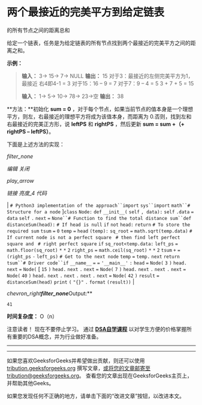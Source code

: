 # 两个最接近的完美平方到给定链表

的所有节点之间的距离总和

给定一个链表，任务是为给定链表的所有节点找到两个最接近的完美平方之间的距离之和。

**示例：**

> **输入：** 3-> 15-> 7-> NULL
> **输出：** 15
> 对于3：最接近的左侧完美平方为1，最接近 右4即4-1 = 3
> 对于15：16 – 9 = 7
> 对于7：9 – 4 = 5
> 3 + 7 + 5 = 15
> 
> **输入：** 1-> 5-> 10-> 78-> 23->空
> **输出：** 38

**方法：**初始化 **sum = 0** ，对于每个节点，如果当前节点的值本身是一个理想平方，则左，右最接近的理想平方将成为该值本身，而距离为 0.否则，找到左和右最接近的完美正方形，说 **leftPS** 和 **rightPS** ，然后更新 **sum = sum +（+ rightPS – leftPS）**。

下面是上述方法的实现：

*filter_none*

*编辑*
*关闭*

*play_arrow*

*链接*
*亮度_4*
*代码*

| `# Python3 implementation of the approach``import` `sys``import` `math``# Structure for a node` ]`class` `Node:` `def` `__init__(` `self` `, data):` `self` `.data` `=` `data` `self` `.` `next` `=` `None``# Function to find the total distance sum``def` `distanceSum(head):` `# If head is null` `if` `not` `head:` `return` `# To store the required sum` `tsum` `=` `0` `temp` `=` `head` `(temp):` `sq_root` `=` `math.sqrt(temp.data)` `# If current node is not a perfect square ` `# then find left perfect square and ` `# right perfect square` `if` `sq_root<temp.data:` `left_ps` `=` `math.floor(sq_root)` `*` `*` `2` `right_ps` `=` `math.ceil(sq_root)` `*` `*` `2` `tsum` `+` `=` `(right_ps` `-` `left_ps)` `# Get to the next node` `temp` `=` `temp.` `next` `return` `tsum``# Driver code``if` `__name__` `=` `=` `'__main__'` `:` `head` `=` `Node(` `3` `)` `head.` `next` `=` `Node(` [ `15` `)` `head.` `next` `.` `next` `=` `Node(` `7` `)` `head.` `next` `.` `next` `.` `next` `=` `Node(` `40` `)` `head.` `next` `.` `next` `.` `next` `.` `next` `=` `Node(` `42` `)` `result` `=` `distanceSum(head)` `print` `(` `"{}"` `.` `format` `(result))` |

*chevron_right**filter_none***Output:**

```
41

```

**时间复杂度：** O（n）

注意读者！ 现在不要停止学习。 通过 [**DSA自学课程**](https://practice.geeksforgeeks.org/courses/dsa-self-paced?utm_source=geeksforgeeks&utm_medium=article&utm_campaign=gfg_article_dsa_content_bottom) 以对学生方便的价格掌握所有重要的DSA概念，并为行业做好准备。

* * *

* * *

如果您喜欢GeeksforGeeks并希望做出贡献，则还可以使用 [tribution.geeksforgeeks.org](https://contribute.geeksforgeeks.org/) 撰写文章，或将您的文章邮寄至tribution@geeksforgeeks.org。 查看您的文章出现在GeeksforGeeks主页上，并帮助其他Geeks。

如果您发现任何不正确的地方，请单击下面的“改进文章”按钮，以改进本文。